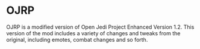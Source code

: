 OJRP
====
OJRP is a modified version of Open Jedi Project Enhanced Version 1.2. This version of the mod includes a variety of changes and tweaks from the original, including
emotes, combat changes and so forth.
